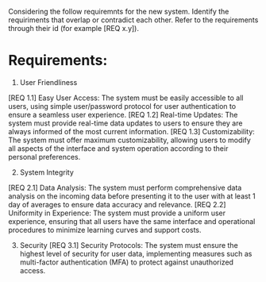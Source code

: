 Considering the follow requiremnts for the new system.
Identify the requiriments that overlap or contradict each other.
Refer to the requirements through their id (for example [REQ x.y]).
# Requirements:
  1. User Friendliness

  [REQ 1.1] Easy User Access: The system must be easily accessible to all users, using simple user/password protocol for user authentication to ensure a seamless user experience.
  [REQ 1.2] Real-time Updates: The system must provide real-time data updates to users to ensure they are always informed of the most current information.
  [REQ 1.3] Customizability: The system must offer maximum customizability, allowing users to modify all aspects of the interface and system operation according to their personal preferences.

  2. System Integrity 
  
   [REQ 2.1] Data Analysis: The system must perform comprehensive data analysis on the incoming data before presenting it to the user with at least 1 day of averages to ensure data accuracy and relevance.
   [REQ 2.2] Uniformity in Experience: The system must provide a uniform user experience, ensuring that all users have the same interface and operational procedures to minimize learning curves and support costs.

  3. Security
   [REQ 3.1] Security Protocols: The system must ensure the highest level of security for user data, implementing measures such as multi-factor authentication (MFA) to protect against unauthorized access.


